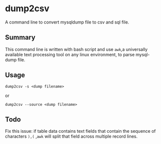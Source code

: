 # dump2csv
A command line to convert mysqldump file to csv and sql file.
## Summary
This command line is written with bash script and use `awk`,a universally available text processing tool on any linux environment, to parse mysql-dump file.
## Usage
```command
dump2csv -s <dump filename>
```
or
```command
dump2csv --source <dump filename>
```
## Todo
Fix this issue: if table data contains text fields that contain the sequence of characters `),(` ,`awk` will split that field across multiple record lines.
